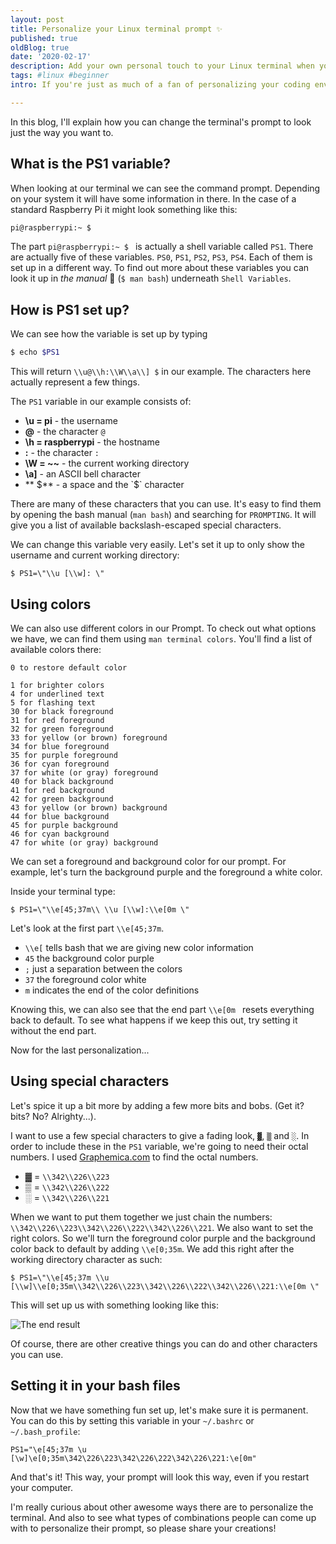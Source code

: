 ```yaml
---
layout: post
title: Personalize your Linux terminal prompt ✨
published: true
oldBlog: true
date: '2020-02-17'
description: Add your own personal touch to your Linux terminal when you're not using a GUI.
tags: #linux #beginner
intro: If you're just as much of a fan of personalizing your coding environment as I am, you must have been just as bummed out when you ran your Linux environment without a GUI and found out there was no real 'theming' going on in your terminal. No worries, there is hope!

---
```


In this blog, I'll explain how you can change the terminal's prompt to look just the way you want to.

## What is the PS1 variable?

When looking at our terminal we can see the command prompt. Depending on your system it will have some information in there. In the case of a standard Raspberry Pi it might look something like this:

```bash
pi@raspberrypi:~ $
```

The part `pi@raspberrypi:~ $ ` is actually a shell variable called `PS1`. There are actually five of these variables. `PS0`, `PS1`, `PS2`, `PS3`, `PS4`. Each of them is set up in a different way. To find out more about these variables you can look it up in _the manual_ 📖 (`$ man bash`) underneath `Shell Variables`.

## How is PS1 set up?

We can see how the variable is set up by typing

```bash
$ echo $PS1
```
This will return `\\u@\\h:\\W\\a\\] $` in our example. The characters here actually represent a few things.

The `PS1` variable in our example consists of:

* **\\u = pi** - the username
* **@** - the character `@`
* **\\h = raspberrypi** - the hostname
* **:** - the character `:`
* **\\W = ~~** - the current working directory
* **\\a]** - an ASCII bell character
* ** $** - a space and the `$` character

There are many of these characters that you can use. It's easy to find them by opening the bash manual (`man bash`) and searching for `PROMPTING`. It will give you a list of available backslash-escaped special characters.

We can change this variable very easily. Let's set it up to only show the username and current working directory:

```
$ PS1=\"\\u [\\w]: \"
```

## Using colors

We can also use different colors in our Prompt. To check out what options we have, we can find them using `man terminal colors`. You'll find a list of available colors there:

```
0 to restore default color

1 for brighter colors
4 for underlined text
5 for flashing text
30 for black foreground
31 for red foreground
32 for green foreground
33 for yellow (or brown) foreground
34 for blue foreground
35 for purple foreground
36 for cyan foreground
37 for white (or gray) foreground
40 for black background
41 for red background
42 for green background
43 for yellow (or brown) background
44 for blue background
45 for purple background
46 for cyan background
47 for white (or gray) background
```

We can set a foreground and background color for our prompt. For example, let's turn the background purple and the foreground a white color.

Inside your terminal type:

```
$ PS1=\"\\e[45;37m\\ \\u [\\w]:\\e[0m \"
```

Let's look at the first part `\\e[45;37m`.
* `\\e[` tells bash that we are giving new color information
* `45` the background color purple
* `;` just a separation between the colors
* `37` the foreground color white
* `m` indicates the end of the color definitions

Knowing this, we can also see that the end part `\\e[0m ` resets everything back to default. To see what happens if we keep this out, try setting it without the end part.

Now for the last personalization...

## Using special characters

Let's spice it up a bit more by adding a few more bits and bobs. (Get it? bits? No? Alrighty...).

I want to use a few special characters to give a fading look, `▓`, `▒` and `░`. In order to include these in the `PS1` variable, we're going to need their octal numbers. I used [Graphemica.com](http://graphemica.com/unicode/characters) to find the octal numbers.

* ▓ = `\\342\\226\\223`
* ▒ = `\\342\\226\\222`
* ░ = `\\342\\226\\221`

When we want to put them together we just chain the numbers: `\\342\\226\\223\\342\\226\\222\\342\\226\\221`. We also want to set the right colors. So we'll turn the foreground color purple and the background color back to default by adding `\\e[0;35m`. We add this right after the working directory character as such:

```
$ PS1=\"\\e[45;37m \\u [\\w]\\e[0;35m\\342\\226\\223\\342\\226\\222\\342\\226\\221:\\e[0m \"
```
This will set up us with something looking like this:

![The end result](https://dev-to-uploads.s3.amazonaws.com/i/1ihzx5aquvinnreuo2xa.png)

Of course, there are other creative things you can do and other characters you can use.

## Setting it in your bash files

Now that we have something fun set up, let's make sure it is permanent. You can do this by setting this variable in your `~/.bashrc` or `~/.bash_profile`:

```
PS1="\e[45;37m \u [\w]\e[0;35m\342\226\223\342\226\222\342\226\221:\e[0m"
```

And that's it! This way, your prompt will look this way, even if you restart your computer.

I'm really curious about other awesome ways there are to personalize the terminal. And also to see what types of combinations people can come up with to personalize their prompt, so please share your creations!
